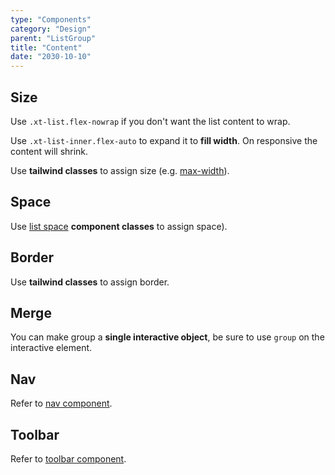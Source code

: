 ```yaml
---
type: "Components"
category: "Design"
parent: "ListGroup"
title: "Content"
date: "2030-10-10"
---
```


## Size

Use `.xt-list.flex-nowrap` if you don't want the list content to wrap.

Use `.xt-list-inner.flex-auto` to expand it to **fill width**. On responsive the content will shrink.

Use **tailwind classes** to assign size (e.g. [max-width](https://tailwindcss.com/docs/max-width)).

<demo>
  <demoinline src="demos/components/list-group/size">
  </demoinline>
</demo>

<demo>
  <demoinline src="demos/components/list-group/size-vertical">
  </demoinline>
</demo>

## Space

Use [list space](/components/list/content#space) **component classes** to assign space).

<demo>
  <demoinline src="demos/components/list-group/space">
  </demoinline>
</demo>

<demo>
  <demoinline src="demos/components/list-group/space-vertical">
  </demoinline>
</demo>

## Border

Use **tailwind classes** to assign border.

<demo>
  <demoinline src="demos/components/list-group/border">
  </demoinline>
</demo>

<demo>
  <demoinline src="demos/components/list-group/border-vertical">
  </demoinline>
</demo>

## Merge

You can make group a **single interactive object**, be sure to use `group` on the interactive element.

<demo>
  <demoinline src="demos/components/list-group/merge">
  </demoinline>
</demo>

<demo>
  <demoinline src="demos/components/list-group/merge-vertical">
  </demoinline>
</demo>

## Nav

Refer to [nav component](/components/nav).

## Toolbar

Refer to [toolbar component](/components/toolbar).
